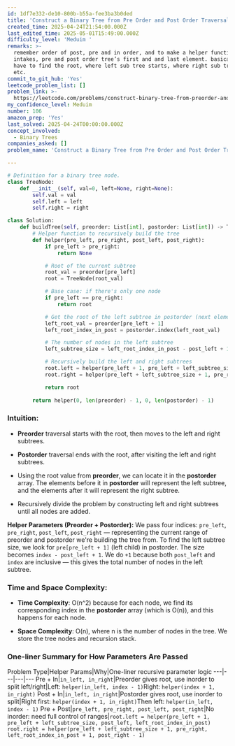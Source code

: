 ```yaml
---
id: 1df7e332-de10-800b-b55a-fee3ba3b0ded
title: 'Construct a Binary Tree from Pre Order and Post Order Traversal '
created_time: 2025-04-24T21:54:00.000Z
last_edited_time: 2025-05-01T15:49:00.000Z
difficulty_level: 'Meduim '
remarks: >-
  remember order of post, pre and in order, and to make a helper function that
  intakes, pre and post order tree’s first and and last element. basically we
  have to find the root, where left sub tree starts, where right sub tree starts
  etc. 
commit_to_git_hub: 'Yes'
leetcode_problem_list: []
problem_link: >-
  https://leetcode.com/problems/construct-binary-tree-from-preorder-and-postorder-traversal/description/
my_confidence_level: Meduim
number: 106
amazon_prep: 'Yes'
last_solved: 2025-04-24T00:00:00.000Z
concept_involved:
  - Binary Trees
companies_asked: []
problem_name: 'Construct a Binary Tree from Pre Order and Post Order Traversal '

---
```


```python
# Definition for a binary tree node.
class TreeNode:
    def __init__(self, val=0, left=None, right=None):
        self.val = val
        self.left = left
        self.right = right

class Solution:
    def buildTree(self, preorder: List[int], postorder: List[int]) -> TreeNode:
        # Helper function to recursively build the tree
        def helper(pre_left, pre_right, post_left, post_right):
            if pre_left > pre_right:
                return None

            # Root of the current subtree
            root_val = preorder[pre_left]
            root = TreeNode(root_val)

            # Base case: if there's only one node
            if pre_left == pre_right:
                return root

            # Get the root of the left subtree in postorder (next element after the root of the left subtree)
            left_root_val = preorder[pre_left + 1]
            left_root_index_in_post = postorder.index(left_root_val)

            # The number of nodes in the left subtree
            left_subtree_size = left_root_index_in_post - post_left + 1

            # Recursively build the left and right subtrees
            root.left = helper(pre_left + 1, pre_left + left_subtree_size, post_left, left_root_index_in_post)
            root.right = helper(pre_left + left_subtree_size + 1, pre_right, left_root_index_in_post + 1, post_right - 1)

            return root
        
        return helper(0, len(preorder) - 1, 0, len(postorder) - 1)

```

### Intuition:

*   **Preorder** traversal starts with the root, then moves to the left and right subtrees.

*   **Postorder** traversal ends with the root, after visiting the left and right subtrees.

*   Using the root value from **preorder**, we can locate it in the **postorder** array. The elements before it in **postorder** will represent the left subtree, and the elements after it will represent the right subtree.

*   Recursively divide the problem by constructing left and right subtrees until all nodes are added.

**Helper Parameters (Preorder + Postorder):**
We pass four indices: `pre_left`, `pre_right`, `post_left`, `post_right` — representing the current range of preorder and postorder we're building the tree from.
To find the left subtree size, we look for `pre[pre_left + 1]` (left child) in postorder.
The size becomes `index - post_left + 1`.
We do `+1` because both `post_left` and `index` are inclusive — this gives the total number of nodes in the left subtree.

### Time and Space Complexity:

*   **Time Complexity**: O(n^2) because for each node, we find its corresponding index in the **postorder** array (which is O(n)), and this happens for each node.

*   **Space Complexity**: O(n), where n is the number of nodes in the tree. We store the tree nodes and recursion stack.

### One-liner Summary for How Parameters Are Passed

Problem Type|Helper Params|Why|One-liner recursive parameter logic
\---|---|---|---
Pre + In|`in_left, in_right`|Preorder gives root, use inorder to split left/right|Left: `helper(in_left, index - 1)`Right: `helper(index + 1, in_right)`
Post + In|`in_left, in_right`|Postorder gives root, use inorder to split|Right first: `helper(index + 1, in_right)`Then left: `helper(in_left, index - 1)`
Pre + Post|`pre_left, pre_right, post_left, post_right`|No inorder: need full control of ranges|`root.left = helper(pre_left + 1, pre_left + left_subtree_size, post_left, left_root_index_in_post)
            root.right = helper(pre_left + left_subtree_size + 1, pre_right, left_root_index_in_post + 1, post_right - 1)`
